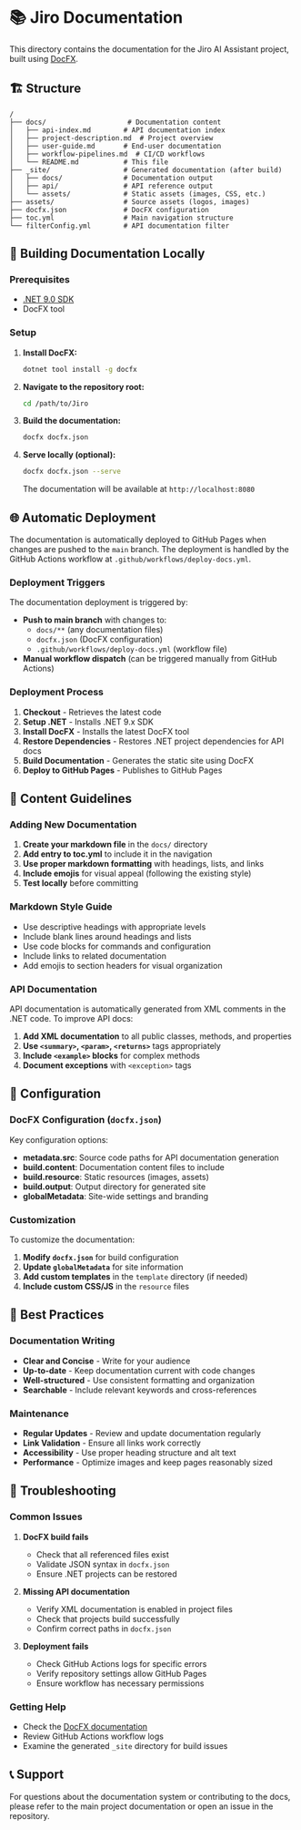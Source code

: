 # 📚 Jiro Documentation

This directory contains the documentation for the Jiro AI Assistant project, built using [DocFX](https://dotnet.github.io/docfx/).

## 🏗️ Structure

```text
/
├── docs/                    # Documentation content
│   ├── api-index.md        # API documentation index
│   ├── project-description.md  # Project overview
│   ├── user-guide.md       # End-user documentation
│   ├── workflow-pipelines.md  # CI/CD workflows
│   └── README.md           # This file
├── _site/                  # Generated documentation (after build)
│   ├── docs/               # Documentation output
│   ├── api/                # API reference output
│   └── assets/             # Static assets (images, CSS, etc.)
├── assets/                 # Source assets (logos, images)
├── docfx.json              # DocFX configuration
├── toc.yml                 # Main navigation structure
└── filterConfig.yml        # API documentation filter
```

## 🚀 Building Documentation Locally

### Prerequisites

- [.NET 9.0 SDK](https://dotnet.microsoft.com/download/dotnet/9.0)
- DocFX tool

### Setup

1. **Install DocFX:**

   ```bash
   dotnet tool install -g docfx
   ```

2. **Navigate to the repository root:**

   ```bash
   cd /path/to/Jiro
   ```

3. **Build the documentation:**

   ```bash
   docfx docfx.json
   ```

4. **Serve locally (optional):**

   ```bash
   docfx docfx.json --serve
   ```

   The documentation will be available at `http://localhost:8080`

## 🌐 Automatic Deployment

The documentation is automatically deployed to GitHub Pages when changes are pushed to the `main` branch. The deployment is handled by the GitHub Actions workflow at `.github/workflows/deploy-docs.yml`.

### Deployment Triggers

The documentation deployment is triggered by:

- **Push to main branch** with changes to:
  - `docs/**` (any documentation files)
  - `docfx.json` (DocFX configuration)
  - `.github/workflows/deploy-docs.yml` (workflow file)
- **Manual workflow dispatch** (can be triggered manually from GitHub Actions)

### Deployment Process

1. **Checkout** - Retrieves the latest code
2. **Setup .NET** - Installs .NET 9.x SDK
3. **Install DocFX** - Installs the latest DocFX tool
4. **Restore Dependencies** - Restores .NET project dependencies for API docs
5. **Build Documentation** - Generates the static site using DocFX
6. **Deploy to GitHub Pages** - Publishes to GitHub Pages

## 📝 Content Guidelines

### Adding New Documentation

1. **Create your markdown file** in the `docs/` directory
2. **Add entry to toc.yml** to include it in the navigation
3. **Use proper markdown formatting** with headings, lists, and links
4. **Include emojis** for visual appeal (following the existing style)
5. **Test locally** before committing

### Markdown Style Guide

- Use descriptive headings with appropriate levels
- Include blank lines around headings and lists
- Use code blocks for commands and configuration
- Include links to related documentation
- Add emojis to section headers for visual organization

### API Documentation

API documentation is automatically generated from XML comments in the .NET code. To improve API docs:

1. **Add XML documentation** to all public classes, methods, and properties
2. **Use `<summary>`, `<param>`, `<returns>`** tags appropriately
3. **Include `<example>` blocks** for complex methods
4. **Document exceptions** with `<exception>` tags

## 🔧 Configuration

### DocFX Configuration (`docfx.json`)

Key configuration options:

- **metadata.src**: Source code paths for API documentation generation
- **build.content**: Documentation content files to include
- **build.resource**: Static resources (images, assets)
- **build.output**: Output directory for generated site
- **globalMetadata**: Site-wide settings and branding

### Customization

To customize the documentation:

1. **Modify `docfx.json`** for build configuration
2. **Update `globalMetadata`** for site information
3. **Add custom templates** in the `template` directory (if needed)
4. **Include custom CSS/JS** in the `resource` files

## 🎯 Best Practices

### Documentation Writing

- **Clear and Concise** - Write for your audience
- **Up-to-date** - Keep documentation current with code changes
- **Well-structured** - Use consistent formatting and organization
- **Searchable** - Include relevant keywords and cross-references

### Maintenance

- **Regular Updates** - Review and update documentation regularly
- **Link Validation** - Ensure all links work correctly
- **Accessibility** - Use proper heading structure and alt text
- **Performance** - Optimize images and keep pages reasonably sized

## 🐛 Troubleshooting

### Common Issues

1. **DocFX build fails**
   - Check that all referenced files exist
   - Validate JSON syntax in `docfx.json`
   - Ensure .NET projects can be restored

2. **Missing API documentation**
   - Verify XML documentation is enabled in project files
   - Check that projects build successfully
   - Confirm correct paths in `docfx.json`

3. **Deployment fails**
   - Check GitHub Actions logs for specific errors
   - Verify repository settings allow GitHub Pages
   - Ensure workflow has necessary permissions

### Getting Help

- Check the [DocFX documentation](https://dotnet.github.io/docfx/)
- Review GitHub Actions workflow logs
- Examine the generated `_site` directory for build issues

## 📞 Support

For questions about the documentation system or contributing to the docs, please refer to the main project documentation or open an issue in the repository.
